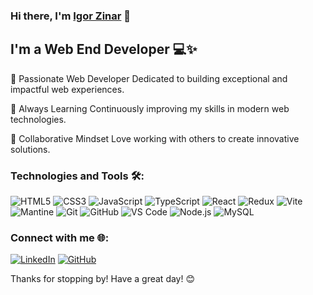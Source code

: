 ### Hi there, I'm [Igor Zinar](https://igorzinar.com/) 👋

## I'm a Web End Developer 💻✨

🔭 Passionate Web Developer
Dedicated to building exceptional and impactful web experiences.

🌱 Always Learning
Continuously improving my skills in modern web technologies.

👯 Collaborative Mindset
Love working with others to create innovative solutions.

### Technologies and Tools 🛠️:

![HTML5](https://img.shields.io/badge/-HTML5-E34F26?style=flat&logo=html5&logoColor=white)
![CSS3](https://img.shields.io/badge/-CSS3-1572B6?style=flat&logo=css3&logoColor=white)
![JavaScript](https://img.shields.io/badge/-JavaScript-F7DF1E?style=flat&logo=javascript&logoColor=black)
![TypeScript](https://img.shields.io/badge/-TypeScript-007ACC?style=flat&logo=typescript&logoColor=white)
![React](https://img.shields.io/badge/-React-61DAFB?style=flat&logo=react&logoColor=black)
![Redux](https://img.shields.io/badge/-Redux-764ABC?style=flat&logo=redux&logoColor=white)
![Vite](https://img.shields.io/badge/-Vite-646CFF?style=flat&logo=vite&logoColor=white)
![Mantine](https://img.shields.io/badge/-Mantine-339AF0?style=flat&logo=mantine&logoColor=white)
![Git](https://img.shields.io/badge/-Git-F05032?style=flat&logo=git&logoColor=white)
![GitHub](https://img.shields.io/badge/-GitHub-181717?style=flat&logo=github&logoColor=white)
![VS Code](https://img.shields.io/badge/-VS%20Code-007ACC?style=flat&logo=visual-studio-code&logoColor=white)
![Node.js](https://img.shields.io/badge/-Node.js-339933?style=flat&logo=node.js&logoColor=white)
![MySQL](https://img.shields.io/badge/-MySQL-4479A1?style=flat&logo=mysql&logoColor=white)

### Connect with me 🌐:
[![LinkedIn](https://img.shields.io/badge/-LinkedIn-0077B5?style=flat&logo=linkedin&logoColor=white)](https://www.linkedin.com/in/igor-zinar/)
[![GitHub](https://img.shields.io/badge/-GitHub-181717?style=flat&logo=github&logoColor=white)](https://github.com/igorzinar)

[//]: # ([![Twitter]&#40;https://img.shields.io/badge/-Twitter-1DA1F2?style=flat&logo=twitter&logoColor=white&#41;]&#40;https://twitter.com/your_twitter_handle&#41;)

[//]: # (### Check out my projects:)

[//]: # (- 🚀 [Nobel Prize Awards Dashboard]&#40;https://github.com/igorzinar/nobel_dashboard&#41;)

[//]: # (- 🌟 [Your Other Project]&#40;https://github.com/your_other_project&#41;)

[//]: # ()
[//]: # (### Fun Facts 🎉:)

[//]: # (- 🎸 I enjoy playing guitar in my free time)

[//]: # (- 📚 I love reading tech blogs and books)

Thanks for stopping by! Have a great day! 😊
